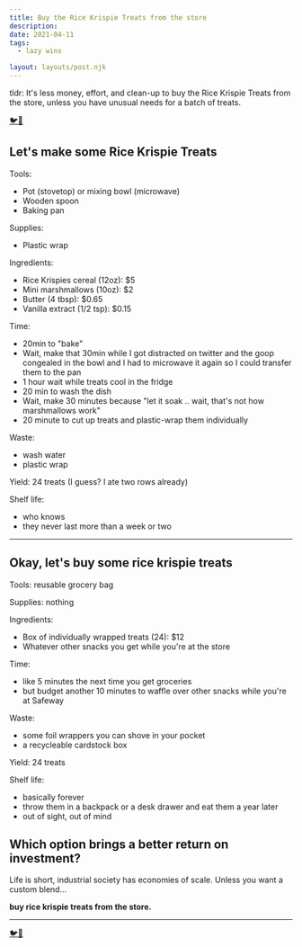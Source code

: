 ```yaml
---
title: Buy the Rice Krispie Treats from the store
description: 
date: 2021-04-11
tags:
  - lazy wins

layout: layouts/post.njk
---
```


tldr: It's less money, effort, and clean-up to buy the Rice Krispie Treats from the store, unless you have unusual needs for a batch of treats.

[&#x1F426;&#x1F4AC;](https://twitter.com/andytuba/status/1381361736125612034)

## Let's make some Rice Krispie Treats

Tools: 

* Pot (stovetop) or mixing bowl (microwave)
* Wooden spoon
* Baking pan

Supplies:
* Plastic wrap

Ingredients:

* Rice Krispies cereal (12oz): $5
* Mini marshmallows (10oz): $2
* Butter (4 tbsp): $0.65
* Vanilla extract (1/2 tsp): $0.15

Time:

* 20min to "bake"
* Wait, make that 30min while I got distracted on twitter and the goop congealed in the bowl and I had to microwave it again so I could transfer them to the pan
* 1 hour wait while treats cool in the fridge
* 20 min to wash the dish
* Wait, make 30 minutes because "let it soak .. wait, that's not how marshmallows work"
* 20 minute to cut up treats and plastic-wrap them individually

Waste:

* wash water
* plastic wrap

Yield: 24 treats (I guess? I ate two rows already)

Shelf life:
* who knows
* they never last more than a week or two

---

## Okay, let's buy some rice krispie treats 

Tools: reusable grocery bag 

Supplies: nothing

Ingredients:
* Box of individually wrapped treats (24): $12
* Whatever other snacks you get while you're at the store

Time: 
* like 5 minutes the next time you get groceries
* but budget another 10 minutes to waffle over other snacks while you're at Safeway

Waste:
* some foil wrappers you can shove in your pocket
* a recycleable cardstock box

Yield: 24 treats

Shelf life:

* basically forever
* throw them in a backpack or a desk drawer and eat them a year later
* out of sight, out of mind

## Which option brings a better return on investment?

Life is short, industrial society has economies of scale. Unless you want a custom blend... 

**buy rice krispie treats from the store.**


---
[&#x1F426;&#x1F4AC;](https://twitter.com/andytuba/status/1381361736125612034)
